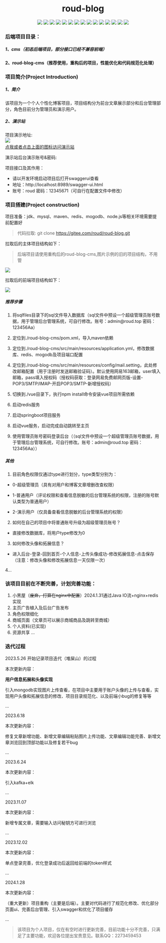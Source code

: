 <h1 align="center">roud-blog</h1>
<p align="center">
<a href=""><img src="https://img.shields.io/badge/Author-roud-violet"></a>
<a href=""><img src="https://img.shields.io/badge/Version-1.0.1-orange.svg"></a>
<a href=""><img src="https://img.shields.io/badge/License-Apache--2.0-blue"></a>
<a href=""><img src="https://img.shields.io/badge/Jdk-1.8-9cf.svg"></a>
<a href=""><img src="https://img.shields.io/badge/SpringBoot-2.3.RELEASE-blue.svg"></a>
<a href=""><img src="https://img.shields.io/badge/Vue-2.0+-green.svg"></a>
<a href=""><img src="https://img.shields.io/badge/Maven-3.6+-yellow.svg"></a>
<a href=""><img src="https://img.shields.io/badge/Redis-inactive.svg"></a>
<a href=""><img src="https://img.shields.io/badge/Java--jwt-succes.svg"></a>
<a href=""><img src="https://img.shields.io/badge/ElementUI--plus-green.svg"></a>
<a href=""><img src="https://img.shields.io/badge/MybatisPlus-red.svg"></a>
<a href=""><img src="https://img.shields.io/badge/V--MD--Editor-ff69b4.svg"></a>
<a href=""><img src="https://img.shields.io/badge/Mogodb-green.svg"></a>
<a href=""><img src="https://img.shields.io/badge/Actuator-FFCC33.svg"></a>
<a href=""><img src="https://img.shields.io/badge/Druid-FFCC33.svg"></a>
</p>

### 后端项目目录：
##### 1、cms（初态后端项目，部分接口已经不兼容前端）
#### 2、roud-blog-cms（推荐使用，重构后的项目，性能优化和代码规范化处理）

### 项目简介(Project Introduction)
##### 1、简介
该项目为一个个人个性化博客项目，项目结构分为前台文章展示部分和后台管理部分，角色目前分为管理员和演示用户。</br>

##### 2、演示站
项目演示地址: </br><a href="http://124.71.130.54/"><img src="https://img.shields.io/badge/roud--blog-1.0-greed.svg"></a> &nbsp; &nbsp; &nbsp;</br>
<a href="http://blog.roud.top/">点我或者点击上面的图标访问演示站</a></br>

演示站后台演示账号&密码:</br>

项目接口及其作用：
- 请以开发环境启动项目后打开swaggerui查看
- 地址：http://localhost:8989/swagger-ui.html
- 账号：roud  密码：12345671（可自行在配置文件中修改）

### 项目搭建(Project construction)
<p>项目准备：jdk、mysql、maven、redis、mogodb、node.js等相关环境需要提前配置好</p>

>代码拉取: git clone https://gitee.com/roud/roud-blog.git

<p>拉取后的主体项目结构如下：</p>

> 后端项目请使用重构后的roud-blog-cms,图片示例的旧的项目结构，不用管
<p><img src="http://qny.roud.top/img/20230506092641.png"></p>
<p>拉取后的前端项目结构如下：</p>
<p><img src="http://qny.roud.top/img/20230506094725.png"></p>

##### 推荐步骤
1. <p>将sqlfiles目录下的sql文件导入数据库（sql文件中预设一个超级管理员账号数据，用于管理后台管理系统，可自行修改。账号：admin@roud.top 密码：123456Aa）</p>
1. <p>定位到./roud-blog-cms/pom.xml，导入maven依赖</p>
1. <p>定位到./roud-blog-cms/src/main/resources/application.yml，修改数据库、redis、mogodb及项目端口配置</p>
1. <p>定位到./roud-blog-cms/src/main/resources/config/mail.setting，此处修改邮箱配置（用于注册时发送邮箱验证码）。默认使用网易163邮箱，user填入邮箱，pass填入授权码（授权码获取：登录网易免费邮网页版-设置-POP3/SMTP/IMAP-开启POP3/SMTP-新增授权码）</p>
1. <p>切换到./vue目录下，执行npm install命令安装vue项目所需依赖</p>
1. <p>启动redis服务</p>
1. <p>启动springboot项目服务</p>
1. <p>启动vue服务，启动完成自动跳转至主页</p>
1. <p>使用管理员账号密码登录后台（（sql文件中预设一个超级管理员账号数据，用于管理后台管理系统，可自行修改。账号：admin@roud.top 密码：123456Aa））</p>

##### 其他
1. <p>目前角色权限仅通过type进行划分，type类型分别为：</p>
 - <p>0-超级管理员（具有对用户和博客文章增删改查权限）</p>
 - <p>1-普通用户（评论权限和查看信息脱敏的后台管理系统的权限，注册的账号默认类型为普通用户）</p>
 - <p>2-演示用户（仅具备查看信息脱敏的后台管理系统的权限）</p>
 
2. <p>如何在自己的项目中将普通账号升级为超级管理员账号？</p>
 - <p>直接修改数据库，将用户type修改为0</p>

3. <p>如何修改头像和拓展信息？</p>
- <p>进入后台-登录-回到首页-个人信息-上传头像成功-修改拓展信息-点击保存（注意：修改头像和修改拓展信息一天仅限一次）</p>
4...




### 该项目目前在不断完善，计划完善功能：
1. 小黑屋（~~废弃，打算在nginx中配置~~）2024.1.31通过Java IO流+nginx+redis实现
2. 主页广告植入及后台广告发布
3. 角色权限细化
4. 商城页面（文章页可以展示商城商品及跳转至商城）
5. 个人资料(已实现)
6. 资源共享
...

### 迭代过程
<p>2023.5.26 开始记录项目迭代（堆屎山）的过程</p>
<p>本次更新内容：</p>
<p><strong>用户信息拓展和头像实现</strong></p>
<p>引入mongodb实现图片上传查看，在项目中主要用于账户头像的上传与查看，实现用户头像和拓展信息的修改、项目目录规范化、以及前端小bug的修复等等</p>
<p>…</p>

<p>2023.6.18</p>
<p>本次更新内容：</p>
<p>修复文章新增功能、新增文章编辑粘贴图片上传功能、文章编辑功能完善、新增文章浏览回到顶部功能以及修复若干bug</p>
<p>…</p>

<p>2023.6.24</p>
<p>本次更新内容：</p>
<p>引入kafka+elk</p>
<p>…</p>

<p>2023.11.07</p>
<p>本次更新内容：</p>
<p>新增专属文章，需要输入访问秘钥方可进行浏览</p>
<p>…</p>

<p>2023.12.02</p>
<p>本次更新内容：</p>
<p>单点登录完善，优化登录成功后返回给前端的token样式</p>
<p>…</p>

<p>2024.1.28</p>
<p>本次更新内容：</p>
<p>（重大更新）项目重构（主要是后端）。主要对代码进行了规范化修改、优化部分页面ui、完善后台管理、引入swagger和优化了项目缓存</p>
<p>…</p>

> 该项目为个人项目，仅在有空时进行更新完善，目前功能十分不完善，只满足了主要功能，欢迎各位提出宝贵意见。联系QQ：2273459453